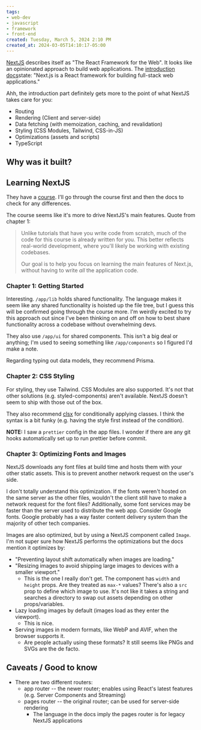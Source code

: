 ```yaml
---
tags: 
- web-dev
- javascript
- framework
- front-end
created: Tuesday, March 5, 2024 2:10 PM
created_at: 2024-03-05T14:10:17-05:00
---
```

[NextJS](https://nextjs.org/) describes itself as "The React Framework for the Web". It looks like an opinionated approach to build web applications. The [introduction docs](https://nextjs.org/docs)state: "Next.js is a React framework for building full-stack web applications."

Ahh, the introduction part definitely gets more to the point of what NextJS takes care for you:
- Routing
- Rendering (Client and server-side)
- Data fetching (with memoization, caching, and revalidation)
- Styling (CSS Modules, Tailwind, CSS-in-JS)
- Optimizations (assets and scripts)
- TypeScript

## Why was it built?



## Learning NextJS

They have a [course](https://nextjs.org/learn). I'll go through the course first and then the docs to check for any differences.

The course seems like it's more to drive NextJS's main features. Quote from chapter 1:

> Unlike tutorials that have you write code from scratch, much of the code for this course is already written for you. This better reflects real-world development, where you'll likely be working with existing codebases.
>
> Our goal is to help you focus on learning the main features of Next.js, without having to write _all_ the application code.

### Chapter 1: Getting Started

Interesting. `/app/lib` holds shared functionality. The language makes it seem like any shared functionality is hoisted up the file tree, but I guess this will be confirmed going through the course more. I'm weirdly excited to try this approach out since I've been thinking on and off on how to best share functionality across a codebase without overwhelming devs.

They also use `/app/ui` for shared components. This isn't a big deal or anything; I'm used to seeing something like `/app/components` so I figured I'd make a note.

Regarding typing out data models, they recommend Prisma.

### Chapter 2: CSS Styling

For styling, they use Tailwind. CSS Modules are also supported. It's not that other solutions (e.g. styled-components) aren't available. NextJS doesn't seem to ship with those out of the box.

They also recommend [clsx](https://www.npmjs.com/package/clsx) for conditionally applying classes. I think the syntax is a bit funky (e.g. having the style first instead of the condition).

**NOTE:** I saw a `prettier` config in the app files. I wonder if there are any git hooks automatically set up to run prettier before commit.


### Chapter 3: Optimizing Fonts and Images

NextJS downloads any font files at build time and hosts them with your other static assets. This is to prevent another network request on the user's side.

I don't totally understand this optimization. If the fonts weren't hosted on the same server as the other files, wouldn't the client still have to make a network request for the font files? Additionally, some font services may be faster than the server used to distribute the web app. Consider Google fonts. Google probably has a way faster content delivery system than the majority of other tech companies.

Images are also optimized, but by using a NextJS component called `Image`. I'm not super sure how NextJS performs the optimizations but the docs mention it optimizes by:
-  "Preventing layout shift automatically when images are loading."
- "Resizing images to avoid shipping large images to devices with a smaller viewport."
    - This is the one I really don't get. The component has `width` and `height` props. Are they treated as `max-*` values? There's also a `src` prop to define which image to use. It's not like it takes a string and searches a directory to swap out assets depending on other props/variables.
- Lazy loading images by default (images load as they enter the viewport).
    - This is nice.
- Serving images in modern formats, like WebP and AVIF, when the browser supports it.
    - Are people actually using these formats? It still seems like PNGs and SVGs are the de facto.

## Caveats / Good to know

- There are two different routers:
    - app router -- the newer router; enables using React's latest features (e.g. Server Components and Streaming)
    - pages router -- the original router; can be used for server-side rendering
        - The language in the docs imply the pages router is for legacy NextJS applications